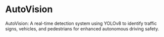 # AutoVision
AutoVision: A real-time detection system using YOLOv8 to identify traffic signs, vehicles, and pedestrians for enhanced autonomous driving safety.
